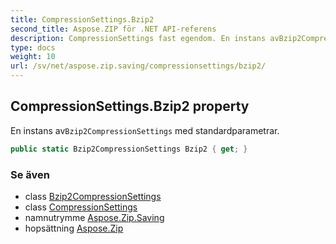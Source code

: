 ```yaml
---
title: CompressionSettings.Bzip2
second_title: Aspose.ZIP för .NET API-referens
description: CompressionSettings fast egendom. En instans avBzip2CompressionSettings med standardparametrar.
type: docs
weight: 10
url: /sv/net/aspose.zip.saving/compressionsettings/bzip2/
---
```

## CompressionSettings.Bzip2 property

En instans av`Bzip2CompressionSettings` med standardparametrar.

```csharp
public static Bzip2CompressionSettings Bzip2 { get; }
```

### Se även

* class [Bzip2CompressionSettings](../../bzip2compressionsettings/)
* class [CompressionSettings](../)
* namnutrymme [Aspose.Zip.Saving](../../compressionsettings/)
* hopsättning [Aspose.Zip](../../../)


